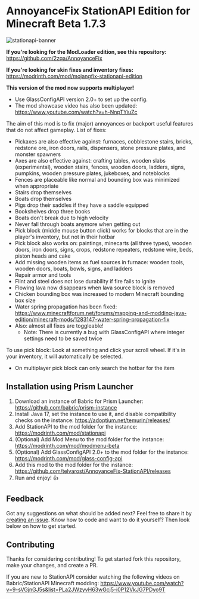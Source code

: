 # AnnoyanceFix StationAPI Edition for Minecraft Beta 1.7.3

![stationapi-banner](https://github.com/telvarost/AnnoyanceFix-StationAPI/assets/25235249/f6331228-f1df-4e48-b33d-e94b46dcc703)

**If you're looking for the ModLoader edition, see this repository:** https://github.com/2zqa/AnnoyanceFix

**If you're looking for skin fixes and inventory fixes:** https://modrinth.com/mod/mojangfix-stationapi-edition

**This version of the mod now supports multiplayer!**
- Use GlassConfigAPI version 2.0+ to set up the config.
- The mod showcase video has also been updated: https://www.youtube.com/watch?v=h-NnpTYiuZc

The aim of this mod is to fix (major) annoyances or backport useful features that do not affect gameplay. List of fixes:

- Pickaxes are also effective against: furnaces, cobblestone stairs, bricks, redstone ore, iron doors, rails, dispensers, stone pressure plates, and monster spawners
- Axes are also effective against: crafting tables, wooden slabs (experimental), wooden stairs, fences, wooden doors, ladders, signs, pumpkins, wooden pressure plates, jukeboxes, and noteblocks
- Fences are placeable like normal and bounding box was minimized when appropriate
- Stairs drop themselves
- Boats drop themselves
- Pigs drop their saddles if they have a saddle equipped
- Bookshelves drop three books
- Boats don't break due to high velocity
- Never fall through boats anymore when getting out
- Pick block (middle mouse button click) works for blocks that are in the player's inventory, but not in their hotbar
- Pick block also works on: paintings, minecarts (all three types), wooden doors, iron doors, signs, crops, redstone repeaters, redstone wire, beds, piston heads and cake
- Add missing wooden items as fuel sources in furnace: wooden tools, wooden doors, boats, bowls, signs, and ladders
- Repair armor and tools
- Flint and steel does not lose durability if fire fails to ignite
- Flowing lava now disappears when lava source block is removed
- Chicken bounding box was increased to modern Minecraft bounding box size
- Water spring propagation has been fixed: https://www.minecraftforum.net/forums/mapping-and-modding-java-edition/minecraft-mods/1283147-water-spring-propagation-fix
- Also: almost all fixes are toggleable!
  - Note: There is currently a bug with GlassConfigAPI where integer settings need to be saved twice

To use pick block: Look at something and click your scroll wheel. If it's in your inventory, it will automatically be selected.
- On multiplayer pick block can only search the hotbar for the item

## Installation using Prism Launcher

1. Download an instance of Babric for Prism Launcher: https://github.com/babric/prism-instance
2. Install Java 17, set the instance to use it, and disable compatibility checks on the instance: https://adoptium.net/temurin/releases/
3. Add StationAPI to the mod folder for the instance: https://modrinth.com/mod/stationapi
4. (Optional) Add Mod Menu to the mod folder for the instance: https://modrinth.com/mod/modmenu-beta
5. (Optional) Add GlassConfigAPI 2.0+ to the mod folder for the instance: https://modrinth.com/mod/glass-config-api
6. Add this mod to the mod folder for the instance: https://github.com/telvarost/AnnoyanceFix-StationAPI/releases
7. Run and enjoy! 👍

## Feedback

Got any suggestions on what should be added next? Feel free to share it by [creating an issue](https://github.com/telvarost/AnnoyanceFix-StationAPI/issues/new). Know how to code and want to do it yourself? Then look below on how to get started.

## Contributing

Thanks for considering contributing! To get started fork this repository, make your changes, and create a PR. 

If you are new to StationAPI consider watching the following videos on Babric/StationAPI Minecraft modding: https://www.youtube.com/watch?v=9-sVGjnGJ5s&list=PLa2JWzyvH63wGcj5-i0P12VkJG7PDyo9T
